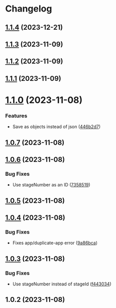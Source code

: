 # Changelog

## [1.1.4](https://github.com/houseoffellows/brackets-firestore-db/compare/1.1.3...1.1.4) (2023-12-21)

## [1.1.3](https://github.com/houseoffellows/brackets-firestore-db/compare/1.1.2...1.1.3) (2023-11-09)

## [1.1.2](https://github.com/houseoffellows/brackets-firestore-db/compare/1.1.1...1.1.2) (2023-11-09)

## [1.1.1](https://github.com/houseoffellows/brackets-firestore-db/compare/1.1.0...1.1.1) (2023-11-09)

# [1.1.0](https://github.com/houseoffellows/brackets-firestore-db/compare/1.0.7...1.1.0) (2023-11-08)


### Features

* Save as objects instead of json ([446b2d7](https://github.com/houseoffellows/brackets-firestore-db/commit/446b2d7e18a24c582c57903aecc22dd8340f02ae))

## [1.0.7](https://github.com/houseoffellows/brackets-firestore-db/compare/1.0.6...1.0.7) (2023-11-08)

## [1.0.6](https://github.com/houseoffellows/brackets-firestore-db/compare/1.0.5...1.0.6) (2023-11-08)


### Bug Fixes

* Use stageNumber as an ID ([7358519](https://github.com/houseoffellows/brackets-firestore-db/commit/735851947d1c070c1bbc67880dc4cd89977b6754))

## [1.0.5](https://github.com/houseoffellows/brackets-firestore-db/compare/1.0.4...1.0.5) (2023-11-08)

## [1.0.4](https://github.com/houseoffellows/brackets-firestore-db/compare/1.0.3...1.0.4) (2023-11-08)


### Bug Fixes

* Fixes app/duplicate-app error ([9a86bca](https://github.com/houseoffellows/brackets-firestore-db/commit/9a86bca9e184550f54668f9d8a40b296e85f7a77))

## [1.0.3](https://github.com/houseoffellows/brackets-firestore-db/compare/1.0.2...1.0.3) (2023-11-08)


### Bug Fixes

* Use stageNumber instead of stageId ([f443034](https://github.com/houseoffellows/brackets-firestore-db/commit/f443034b25b50815310a801311c0f042b938c6dc))

## 1.0.2 (2023-11-08)